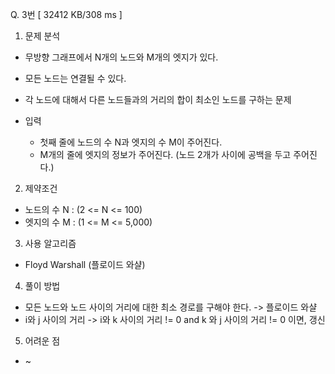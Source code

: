 Q. 3번 [ 32412 KB/308 ms ]

1. 문제 분석
- 무방향 그래프에서 N개의 노드와 M개의 엣지가 있다.
- 모든 노드는 연결될 수 있다.
- 각 노드에 대해서 다른 노드들과의 거리의 합이 최소인 노드를 구하는 문제


- 입력
  - 첫째 줄에 노드의 수 N과 엣지의 수 M이 주어진다.
  - M개의 줄에 엣지의 정보가 주어진다. (노드 2개가 사이에 공백을 두고 주어진다.)

2. 제약조건
- 노드의 수 N : (2 <= N <= 100)
- 엣지의 수 M : (1 <= M <= 5,000)

3. 사용 알고리즘
- Floyd Warshall (플로이드 와샬)

4. 풀이 방법
- 모든 노드와 노드 사이의 거리에 대한 최소 경로를 구해야 한다. -> 플로이드 와샬
- i와 j 사이의 거리 -> i와 k 사이의 거리 != 0 and k 와 j 사이의 거리 != 0 이면, 갱신

5. 어려운 점
- ~